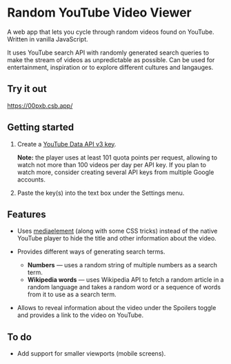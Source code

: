 # Random YouTube Video Viewer

A web app that lets you cycle through random videos found on YouTube. Written in vanilla JavaScript.

It uses YouTube search API with randomly generated search queries to make the stream of videos as unpredictable as possible. Can be used for entertainment, inspiration or to explore different cultures and langauges.

## Try it out

https://00pxb.csb.app/

## Getting started

1. Create a [YouTube Data API v3 key](https://developers.google.com/youtube/registering_an_application).

   **Note:** the player uses at least 101 quota points per request, allowing to watch not more than 100 videos per day per API key. If you plan to watch more, consider creating several API keys from multiple Google accounts.

2. Paste the key(s) into the text box under the Settings menu.

## Features

- Uses [mediaelement](https://github.com/mediaelement/mediaelement) (along with some CSS tricks) instead of the native YouTube player to hide the title and other information about the video.
- Provides different ways of generating search terms.

  - **Numbers** — uses a random string of multiple numbers as a search term.
  - **Wikipedia words** — uses Wikipedia API to fetch a random article in a random language and takes a random word or a sequence of words from it to use as a search term.

- Allows to reveal information about the video under the Spoilers toggle and provides a link to the video on YouTube.

## To do

- Add support for smaller viewports (mobile screens).
